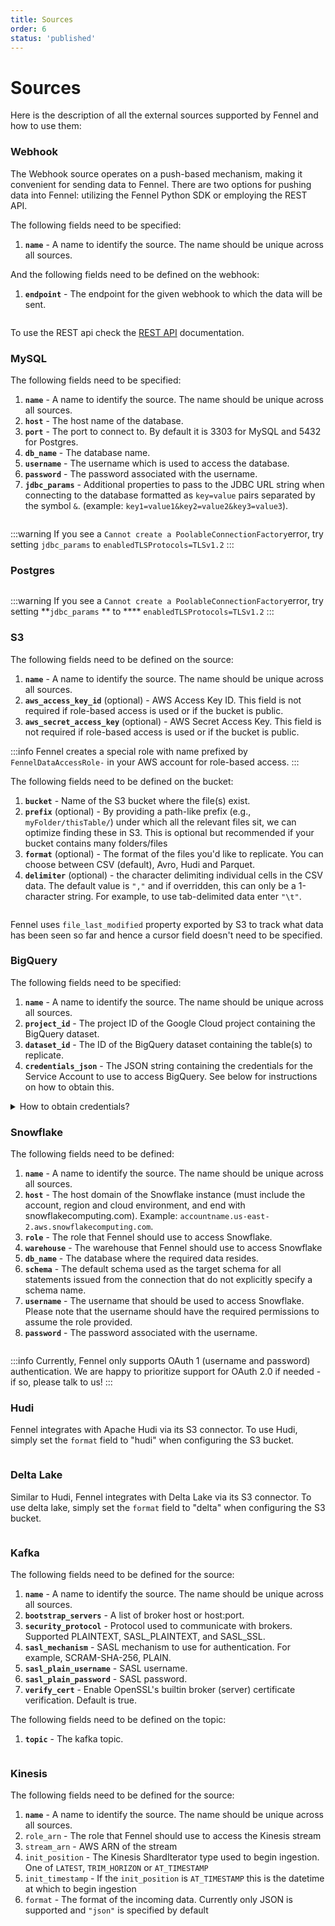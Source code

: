 ```yaml
---
title: Sources
order: 6
status: 'published'
---
```


# Sources

Here is the description of all the external sources supported by Fennel and how to use them:

### Webhook

The Webhook source operates on a push-based mechanism, making it convenient for sending data to Fennel.
There are two options for pushing data into Fennel: utilizing the Fennel Python SDK or employing the REST API.

The following fields need to be specified:

1. **`name`** - A name to identify the source. The name should be unique across all sources.

And the following fields need to be defined on the webhook:

1. **`endpoint`** - The endpoint for the given webhook to which the data will be sent.

<pre snippet="api-reference/source#webhook_source"></pre>

To use the REST api check the [REST API](/api-reference/rest-api) documentation.

### **MySQL**

The following fields need to be specified:

1. **`name`** - A name to identify the source. The name should be unique across all sources.
2. **`host`** - The host name of the database.
3. **`port`** - The port to connect to. By default it is 3303 for MySQL and 5432 for Postgres.
4. **`db_name`** - The database name.
5. **`username`** - The username which is used to access the database.
6. **`password`** - The password associated with the username.
7. **`jdbc_params`** - Additional properties to pass to the JDBC URL string when connecting to the database formatted
   as `key=value` pairs separated by the symbol `&`. (example: `key1=value1&key2=value2&key3=value3`).

<pre snippet="api-reference/source#mysql_source"></pre>

:::warning
If you see a `Cannot create a PoolableConnectionFactory`error, try setting `jdbc_params`
to `enabledTLSProtocols=TLSv1.2`&#x20;
:::

### Postgres

<pre snippet="api-reference/source#postgres_source"></pre>

:::warning
If you see a `Cannot create a PoolableConnectionFactory`error, try setting **`jdbc_params` **
to **** `enabledTLSProtocols=TLSv1.2`&#x20;
:::

### S3

The following fields need to be defined on the source:

1. **`name`** - A name to identify the source. The name should be unique across all sources.
2. **`aws_access_key_id`** (optional) - AWS Access Key ID. This field is not required if role-based access is used or if
   the bucket is public.
3. **`aws_secret_access_key`** (optional) - AWS Secret Access Key. This field is not required if role-based access is
   used or if the bucket is public.

:::info
Fennel creates a special role with name prefixed by `FennelDataAccessRole-` in your AWS account for role-based access.
:::

The following fields need to be defined on the bucket:

1. **`bucket`** - Name of the S3 bucket where the file(s) exist.
2. **`prefix`** (optional) - By providing a path-like prefix (e.g., `myFolder/thisTable/`) under which all the relevant
   files sit, we can optimize finding these in S3. This is optional but recommended if your bucket contains many
   folders/files&#x20;
3. **`format`** (optional) - The format of the files you'd like to replicate. You can choose between CSV (default),
   Avro, Hudi and Parquet.&#x20;
4. **`delimiter`** (optional) - the character delimiting individual cells in the CSV data. The default value is `","`
   and if overridden, this can only be a 1-character string. For example, to use tab-delimited data enter `"\t"`.

<pre snippet="api-reference/source#s3_source"></pre>


Fennel uses  `file_last_modified` property exported by S3 to track what data has been seen so far and hence a cursor
field doesn't need to be specified.

### BigQuery

The following fields need to be specified:

1. **`name`** - A name to identify the source. The name should be unique across all sources.
2. **`project_id`** - The project ID of the Google Cloud project containing the BigQuery dataset.
3. **`dataset_id`** - The ID of the BigQuery dataset containing the table(s) to replicate.
4. **`credentials_json`** - The JSON string containing the credentials for the Service Account to use to access
   BigQuery. See below for instructions on how to obtain this.

<details>

<summary>How to obtain credentials? </summary>

Interfacing with BigQuery requires credentials for
a [Service Account](https://cloud.google.com/iam/docs/service-accounts) with the "BigQuery User" and "BigQuery Data
Editor" roles, which grants permissions to run BigQuery jobs, write to BigQuery Datasets, and read table metadata. It is
highly recommended that this Service Account is exclusive to Fennel for ease of permissions and auditing. However, you
can also use a preexisting Service Account if you already have one with the correct permissions.

The easiest way to create a Service Account is to follow GCP's guide
for [Creating a Service Account](https://cloud.google.com/iam/docs/creating-managing-service-accounts). Once you've
created the Service Account, make sure to keep its ID handy, as you will need to reference it when granting roles.
Service Account IDs typically take the form `<account-name>@<project-name>.iam.gserviceaccount.com`

Then, add the service account as a Member of your Google Cloud Project with the "BigQuery User" role. To do this, follow
the instructions
for [Granting Access](https://cloud.google.com/iam/docs/granting-changing-revoking-access#granting-console) in the
Google documentation. The email address of the member you are adding is the same as the Service Account ID you just
created.

At this point, you should have a service account with the "BigQuery User" project-level permission.

For Service Account Key JSON, enter the Google
Cloud [Service Account Key in JSON format](https://cloud.google.com/iam/docs/creating-managing-service-account-keys).

</details>

### Snowflake

The following fields need to be defined:

1. **`name`** - A name to identify the source. The name should be unique across all sources.
2. **`host`** - The host domain of the Snowflake instance (must include the account, region and cloud environment, and
   end with snowflakecomputing.com). Example: `accountname.us-east-2.aws.snowflakecomputing.com`.
3. **`role`** - The role that Fennel should use to access Snowflake.
4. **`warehouse`** - The warehouse that Fennel should use to access Snowflake
5. **`db_name`** - The database where the required data resides.
6. **`schema`** - The default schema used as the target schema for all statements issued from the connection that do not
   explicitly specify a schema name.
7. **`username`**  - The username that should be used to access Snowflake. Please note that the username should have the
   required permissions to assume the role provided.
8. **`password`** - The password associated with the username.

<pre snippet="api-reference/source#snowflake_source"></pre>


:::info
Currently, Fennel only supports OAuth 1 (username and password) authentication. We are happy to prioritize support for
OAuth 2.0 if needed - if so, please talk to us!
:::

### Hudi

Fennel integrates with Apache Hudi via its S3 connector. To use Hudi, simply set the `format` field to "hudi" when
configuring the S3 bucket.

<pre snippet="api-reference/source#s3_hudi_source"></pre>

### Delta Lake

Similar to Hudi, Fennel integrates with Delta Lake via its S3 connector. To use delta lake, simply set the `format` field to "delta" when configuring the S3 bucket.

<pre snippet="api-reference/source#s3_delta_lake_source"></pre>

### Kafka

The following fields need to be defined for the source:

1. **`name`** - A name to identify the source. The name should be unique across all sources.
2. **`bootstrap_servers`** - A list of broker host or host\:port.
3. **`security_protocol`** - Protocol used to communicate with brokers. Supported PLAINTEXT, SASL_PLAINTEXT, and SASL_SSL.
4. **`sasl_mechanism`** - SASL mechanism to use for authentication. For example, SCRAM-SHA-256, PLAIN.
5. **`sasl_plain_username`** - SASL username.
6. **`sasl_plain_password`** - SASL password.
7. **`verify_cert`** - Enable OpenSSL's builtin broker (server) certificate verification. Default is true.

The following fields need to be defined on the topic:
1. **`topic`** - The kafka topic.


<pre snippet="api-reference/source#kafka_source"></pre>

### Kinesis

The following fields need to be defined for the source:

1. **`name`** - A name to identify the source. The name should be unique across all sources.
1. `role_arn` - The role that Fennel should use to access the Kinesis stream
2. `stream_arn` - AWS ARN of the stream
3. `init_position` - The Kinesis ShardIterator type used to begin ingestion. One of `LATEST`, `TRIM_HORIZON` or `AT_TIMESTAMP`
4. `init_timestamp` - If the `init_position` is `AT_TIMESTAMP` this is the datetime at which to begin ingestion
5. `format` - The format of the incoming data. Currently only JSON is supported and `"json"` is specified by default


<pre snippet="api-reference/source#kinesis_source"></pre>